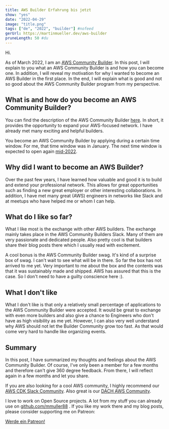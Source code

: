 ```yaml
---
title: AWS Builder Erfahrung bis jetzt
show: "yes"
date: "2022-04-29"
image: "title.png"
tags: ["de", "2022", "builder"] #nofeed
gerUrl: https://martinmueller.dev/aws-builder
pruneLength: 50 #du
---
```


Hi.

As of March 2022, I am an [AWS Community Builder](https://aws.amazon.com/developer/community/community-builders/). In this post, I will explain to you what an AWS Community Builder is and how you can become one. In addition, I will reveal my motivation for why I wanted to become an AWS Builder in the first place. In the end, I will explain what is good and not so good about the AWS Community Builder program from my perspective.

## What is and how do you become an AWS Community Builder?

You can find the description of the AWS Community Builder [here](https://aws.amazon.com/developer/community/community-builders/). In short, it provides the opportunity to expand your AWS-focused network. I have already met many exciting and helpful builders.

You become an AWS Community Builder by applying during a certain time window. For me, that time window was in January. The next time window is expected to open again [mid-2022](https://aws.amazon.com/developer/community/community-builders/).

## Why did I want to become an AWS Builder?

Over the past few years, I have learned how valuable and good it is to build and extend your professional network. This allows for great opportunities such as finding a new great employer or other interesting collaborations. In addition, I have met many great (AWS) engineers in networks like Slack and at meetups who have helped me or whom I can help.

## What do I like so far?

What I like most is the exchange with other AWS builders. The exchange mainly takes place in the AWS Community Builders Slack. Many of them are very passionate and dedicated people. Also pretty cool is that builders share their blog posts there which I usually read with excitement.

A cool bonus is the AWS Community Builder swag. It's kind of a surprise box of swag. I can't wait to see what will be in there. So far the box has not arrived to me yet. Very important to me about the box and the contents was that it was sustainably made and shipped. AWS has assured that this is the case. So I don't need to have a guilty conscience here :).

## What I don't like

What I don't like is that only a relatively small percentage of applications to the AWS Community Builder were accepted. It would be great to exchange with even more builders and also give a chance to Engineers who don't have as high visibility as me yet. However, I can also very well understand why AWS should not let the Builder Community grow too fast. As that would come very hard to handle like organizing events.

## Summary

In this post, I have summarized my thoughts and feelings about the AWS Community Builder. Of course, I've only been a member for a few months and therefore can't give 360 degree feedback. From there, I will reflect again in a few months and let you share.

If you are also looking for a cool AWS community, I highly recommend our [AWS CDK Slack Community](https://join.slack.com/t/cdk-dev/shared_invite/zt-xtpfmrqt-6ormYTA0hLdpMSAtTkM_2A). Also great is our [DACH AWS Community](https://join.slack.com/t/awscommunityde/shared_invite/zt-11ptmeylu-zpdZBIWmlbF9NNI3hY0Upw).

I love to work on Open Source projects. A lot from my stuff you can already use on [github.com/mmuller88](https://github.com/mmuller88) . If you like my work there and my blog posts, please consider supporting me on Patreon:

<a href="https://www.patreon.com/bePatron?u=29010217" data-patreon-widget-type="become-patron-button">Werde ein Patreon!</a><script async src="https://c6.patreon.com/becomePatronButton.bundle.js"></script>
